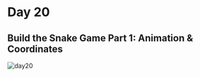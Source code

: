 # Day 20 
## Build the Snake Game Part 1: Animation & Coordinates

![day20](https://github.com/diorithaliti/Python/assets/74361197/12ac6d40-1c51-43d2-ad2b-f98ddd4033cc)
